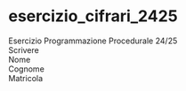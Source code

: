 # esercizio_cifrari_2425  
Esercizio Programmazione Procedurale 24/25  
Scrivere  
Nome  
Cognome  
Matricola  

